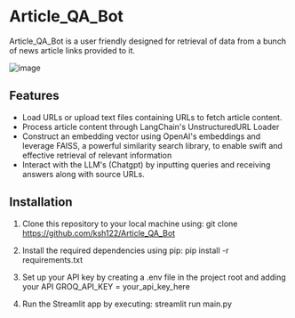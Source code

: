 # Article_QA_Bot
Article_QA_Bot is a user friendly designed for retrieval of data from a bunch of news article links provided to it.

![image](https://github.com/user-attachments/assets/a1deb706-44bf-444f-83fb-8817e1c7f127)

## Features

* Load URLs or upload text files containing URLs to fetch article content.
* Process article content through LangChain's UnstructuredURL Loader
* Construct an embedding vector using OpenAI's embeddings and leverage FAISS, a powerful similarity search library, to enable swift and effective retrieval of 
  relevant information
* Interact with the LLM's (Chatgpt) by inputting queries and receiving answers along with source URLs.

## Installation
1. Clone this repository to your local machine using:
   git clone https://github.com/ksh122/Article_QA_Bot 

2. Install the required dependencies using pip:
   pip install -r requirements.txt

3. Set up your API key by creating a .env file in the project root and adding your API
   GROQ_API_KEY = your_api_key_here

4. Run the Streamlit app by executing:
   streamlit run main.py
